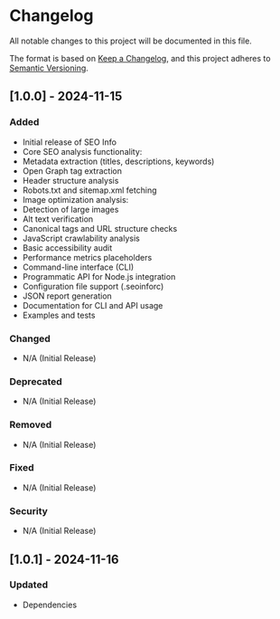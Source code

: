 # Changelog

All notable changes to this project will be documented in this file.

The format is based on [Keep a Changelog](https://keepachangelog.com/en/1.0.0/),
and this project adheres to [Semantic Versioning](https://semver.org/spec/v2.0.0.html).

## [1.0.0] - 2024-11-15

### Added
- Initial release of SEO Info
- Core SEO analysis functionality:
- Metadata extraction (titles, descriptions, keywords)
- Open Graph tag extraction
- Header structure analysis
- Robots.txt and sitemap.xml fetching
- Image optimization analysis:
- Detection of large images
- Alt text verification
- Canonical tags and URL structure checks
- JavaScript crawlability analysis
- Basic accessibility audit
- Performance metrics placeholders
- Command-line interface (CLI)
- Programmatic API for Node.js integration
- Configuration file support (.seoinforc)
- JSON report generation
- Documentation for CLI and API usage
- Examples and tests

### Changed
- N/A (Initial Release)

### Deprecated
- N/A (Initial Release)

### Removed
- N/A (Initial Release)

### Fixed
- N/A (Initial Release)

### Security
- N/A (Initial Release)

## [1.0.1] - 2024-11-16

### Updated

- Dependencies